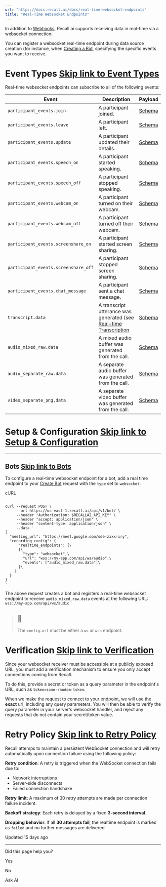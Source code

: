 ```yaml
---
url: "https://docs.recall.ai/docs/real-time-websocket-endpoints"
title: "Real-Time Websocket Endpoints"
---
```


In addition to [Webhooks](https://docs.recall.ai/docs/real-time-webhook-endpoints), Recall.ai supports receiving data in real-time via a websocket connection.

You can register a websocket real-time endpoint during data source creation (for instance, when [Creating a Bot](https://docs.recall.ai/reference/bot_create), specifying the specific events you want to receive.

# Event Types   [Skip link to Event Types](https://docs.recall.ai/docs/real-time-websocket-endpoints\#event-types)

Real-time websocket endpoints can subscribe to all of the following events:

| Event | Description | Payload |
| --- | --- | --- |
| `participant_events.join` | A participant joined. | [Schema](https://docs.recall.ai/docs/real-time-event-payloads#participant_events) |
| `participant_events.leave` | A participant left. | [Schema](https://docs.recall.ai/docs/real-time-event-payloads#participant_events) |
| `participant_events.update` | A participant updated their details. | [Schema](https://docs.recall.ai/docs/real-time-event-payloads#participant_events) |
| `participant_events.speech_on` | A participant started speaking. | [Schema](https://docs.recall.ai/docs/real-time-event-payloads#participant_events) |
| `participant_events.speech_off` | A participant stopped speaking. | [Schema](https://docs.recall.ai/docs/real-time-event-payloads#participant_events) |
| `participant_events.webcam_on` | A participant turned on their webcam. | [Schema](https://docs.recall.ai/docs/real-time-event-payloads#participant_events) |
| `participant_events.webcam_off` | A participant turned off their webcam. | [Schema](https://docs.recall.ai/docs/real-time-event-payloads#participant_events) |
| `participant_events.screenshare_on` | A participant started screen sharing. | [Schema](https://docs.recall.ai/docs/real-time-event-payloads#participant_events) |
| `participant_events.screenshare_off` | A participant stopped screen sharing. | [Schema](https://docs.recall.ai/docs/real-time-event-payloads#participant_events) |
| `participant_events.chat_message` | A participant sent a chat message. | [Schema](https://docs.recall.ai/docs/real-time-event-payloads#participant_events) |
| `transcript.data` | A transcript utterance was generated (see [Real-time Transcription](https://docs.recall.ai/docs/real-time-transcription) | [Schema](https://docs.recall.ai/docs/real-time-event-payloads#transcriptdata) |
| `audio_mixed_raw.data` | A mixed audio buffer was generated from the call. | [Schema](https://docs.recall.ai/docs/real-time-event-payloads#audio_mixed_rawdata) |
| `audio_separate_raw.data` | A separate audio buffer was generated from the call. | [Schema](https://docs.recall.ai/docs/real-time-event-payloads#audio_separate_rawdata) |
| `video_separate_png.data` | A separate video buffer was generated from the call. | [Schema](https://docs.recall.ai/docs/real-time-event-payloads#video_separate_pngdata) |

# Setup & Configuration   [Skip link to Setup & Configuration](https://docs.recall.ai/docs/real-time-websocket-endpoints\#setup--configuration)

* * *

## Bots   [Skip link to Bots](https://docs.recall.ai/docs/real-time-websocket-endpoints\#bots)

To configure a real-time websocket endpoint for a bot, add a real time endpoint to your [Create Bot](https://docs.recall.ai/reference/bot_create) request with the `type` set to `websocket`:

cURL

```rdmd-code lang-curl theme-light

curl --request POST \
     --url https://us-east-1.recall.ai/api/v1/bot/ \
     --header "Authorization: $RECALLAI_API_KEY" \
     --header "accept: application/json" \
     --header "content-type: application/json" \
     --data '
{
  "meeting_url": "https://meet.google.com/sde-zixx-iry",
  "recording_config": {
	  "realtime_endpoints": [\
      {\
        "type": "websocket",\
        "url": "wss://my-app.com/api/ws/audio",\
        "events": ["audio_mixed_raw.data"]\
      }\
    ]
  }
}
'

```

The above request creates a bot and registers a real-time websocket endpoint to receive `audio_mixed_raw.data` events at the following URL: `wss://my-app.com/api/ws/audio`

> ## 📘
>
> The `config.url` must be either a `ws` or `wss` endpoint.

# Verification   [Skip link to Verification](https://docs.recall.ai/docs/real-time-websocket-endpoints\#verification)

Since your websocket receiver must be accessible at a publicly exposed URL, you must add a verification mechanism to ensure you only accept connections coming from Recall.

To do this, provide a secret or token as a query parameter in the endpoint's URL, such as `token=some-random-token`.

When we make the request to connect to your endpoint, we will use the **exact** url, including any query parameters. You will then be able to verify the query parameter in your server's websocket handler, and reject any requests that do not contain your secret/token value.

# Retry Policy   [Skip link to Retry Policy](https://docs.recall.ai/docs/real-time-websocket-endpoints\#retry-policy)

Recall attemps to maintain a persistent WebSocket connection and will retry automatically upon connection failure using the following policy:

**Retry condition**: A retry is triggered when the WebSocket connection fails due to:

- Network interruptions
- Server-side disconnects
- Failed connection handshake

**Retry limit**: A maximum of 30 retry attempts are made per connection failure incident.

**Backoff strategy**: Each retry is delayed by a fixed **3-second interval**.

**Dropping behavior**: If all **30 attempts fail**, the realtime endpoint is marked as `failed` and no further messages are delivered

Updated 15 days ago

* * *

Did this page help you?

Yes

No

Ask AI